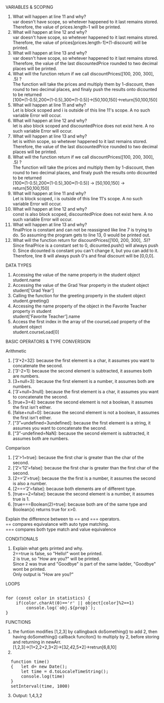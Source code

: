 VARIABLES & SCOPING  
1. What will happen at line 11 and why?   
  var doesn't have scope, so whetever happened to it last remains stored.
  Therefore, the value of prices.length-1 will be printed.  
2. What will happen at line 12 and why?  
  var doesn't have scope, so whetever happened to it last remains stored.
  Therefore, the value of prices[prices.length-1]*(1-discount) will be printed.  
3. What will happen at line 13 and why?  
  var doesn't have scope, so whetever happened to it last remains stored.
  Therefore, the value of the last discountedPrice rounded to two decimal places will be printed.  
4. What will the function return if we call discountPrices([100, 200, 300], .5) ?  
  The function will take the prices and multiply them by 1-discount, then round to two decimal places, 
  and finaly push the results onto dicounted to be returned   
  [100*(1-0.5),200*(1-0.5),300*(1-0.5)]->[50,100,150]->return[50,100,150]  
5. What will happen at line 11 and why?  
  Let is block scoped and i is outside of this line 11's scope. 
  A no such variable Error will occur.  
6. What will happen at line 12 and why?  
  let is also block scoped and discountedPrice does not exist here. 
  A no such variable Error will occur.  
7. What will happen at line 13 and why?  
  let is within scope, so whetever happened to it last remains stored.
  Therefore, the value of the last discountedPrice rounded to two decimal places will be printed.  
8. What will the function return if we call discountPrices([100, 200, 300], .5) ?  
  The function will take the prices and multiply them by 1-discount, then round to two decimal places, 
  and finaly push the results onto dicounted to be returned  
  [100*(1-0.5),200*(1-0.5),300*(1-0.5)] -> [50,100,150] -> return[50,100,150]  
9. What will happen at line 11 and why?  
  Let is block scoped, i is outside of this line 11's scope. 
  A no such variable Error will occur.  
10. What will happen at line 12 and why?  
  const is also block scoped, discountedPrice does not exist here. 
  A no such variable Error will occur.  
11. What will happen at line 13 and why?  
  finalPrice is constant and can not be reassigned like line 7 is trying to do. 
  So assuming the program gets to line 13, 0 would be printed out.  
12. What will the function return for discountPrices([100, 200, 300], .5)?  
  Since finalPrice is a constant set to 0, dicounted.push() will always push 0.
  Since dicounted is constant you can't change it, but you can add to it. 
  Therefore, line 8 will always push 0's and final discount will be [0,0,0].  

DATA TYPES
1. Accessing the value of the name property in the student object  
  student.name  
2. Accessing the value of the Grad Year property in the student object  
  student['Grad Year']  
3. Calling the function for the greeting property in the student object  
  student.greeting()  
4. Accessing the name property of the object in the Favorite Teacher property in student  
  student['Favorite Teacher'].name  
5. Access the first index in the array of the courseLoad property of the student object  
  student.courseLoad[0]  

BASIC OPERATORS & TYPE CONVERSION  

Arithmetic  
  1. [‘3’+2=32]: because the first element is a char, it assumes you want to concatenate the second.  
  2. [‘3’-2=1]: because the second element is subtracted, it assumes both are numbers.  
  3. [3+null=3]: because the first element is a number, it assumes both are numbers.  
  4. [‘3’+null=3null]: because the first element is a char, it assumes you want to concatenate the second.  
  5. [true+3=4]: because the second element is not a boolean, it assumes the first isn't either.  
  6. [false+null=0]: because the second element is not a boolean, it assumes the first isn't either.  
  7. [“3”+undefined=3undefined]: because the first element is a string, it assumes you want to concatenate the second.  
  8. [“3”-undefined=NaN]: because the second element is subtracted, it assumes both are numbers.  
  
Comparison  
  1. [‘2’>1=true]: because the first char is greater than the char of the second.  
  2. [‘2’<‘12’=false]: because the first char is greater than the first char of the second.  
  3. [2==‘2’=true]: because the the first is a number, it assumes the second is also a number.  
  4. [2===‘2’=false]: because both elements are of different type.  
  5. [true==2=false]: because the second element is a number, it assumes true is 1.  
  6. [true===Boolean(2)=true]: because both are of the same type and Boolean(x) returns true for x>0.  

Explain the difference between to == and === operators.  
    == compares equivalance with auto type matching.  
    === compares both type match and value equivalence  

CONDITIONALS
  1. Explain what gets printed and why.  
  2==true is false, so "Hello!" wont be printed.  
  2 is true, so "How are you?" will be printed.  
  Since 2 was true and "Goodbye" is part of the same ladder, "Goodbye" wont be printed.  
  Only output is "How are you?"  

LOOPS  
<pre>  
for (const color in statistics) {  
    if(color.charAt(0)=='r' || object[color]%2==1)  
        console.log(`obj.${prop}`);  
}</pre>  
  
FUNCTIONS  
  1. the funtion modifies [1,2,3] by callingback doSomething() to add 2, 
  then having doSomething() callback funciton() to multiply by 2, 
  before storing and returning in newArr.  
  [1,2,3]->[1+2,2+2,3+2]->[3*2,4*2,5*2]->retrun[6,8,10]  
  2. 
  <pre>
  function time()
  {   let d= new Date();
      let time = d.toLocaleTimeString();
      console.log(time)
  }
  setInterval(time, 1000)</pre>  
  3. Output: 1,4,3,2  
  
